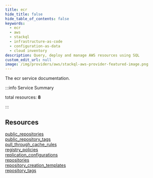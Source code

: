 ```yaml
---
title: ecr
hide_title: false
hide_table_of_contents: false
keywords:
  - ecr
  - aws
  - stackql
  - infrastructure-as-code
  - configuration-as-data
  - cloud inventory
description: Query, deploy and manage AWS resources using SQL
custom_edit_url: null
image: /img/providers/aws/stackql-aws-provider-featured-image.png
---
```


The ecr service documentation.

:::info Service Summary

<div class="row">
<div class="providerDocColumn">
<span>total resources:&nbsp;<b>8</b></span><br />
</div>
</div>

:::

## Resources
<div class="row">
<div class="providerDocColumn">
<a href="/providers/aws/ecr/public_repositories/">public_repositories</a><br />
<a href="/providers/aws/ecr/public_repository_tags/">public_repository_tags</a><br />
<a href="/providers/aws/ecr/pull_through_cache_rules/">pull_through_cache_rules</a><br />
<a href="/providers/aws/ecr/registry_policies/">registry_policies</a>
</div>
<div class="providerDocColumn">
<a href="/providers/aws/ecr/replication_configurations/">replication_configurations</a><br />
<a href="/providers/aws/ecr/repositories/">repositories</a><br />
<a href="/providers/aws/ecr/repository_creation_templates/">repository_creation_templates</a><br />
<a href="/providers/aws/ecr/repository_tags/">repository_tags</a>
</div>
</div>